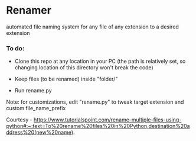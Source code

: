 # Renamer
automated file naming system for any file of any extension to a desired extension


<h3> To do: </h3>

- Clone this repo at any location in your PC (the path is relatively set, so changing location of this directory won't break the code)

- Keep files (to be renamed) inside "folder/" 

- Run rename.py

Note: for customizations, edit "rename.py" to tweak target extension and custom file_name_prefix

Courtesy - https://www.tutorialspoint.com/rename-multiple-files-using-python#:~:text=To%20rename%20files%20in%20Python,destination%20address%20(new%20name).
